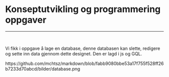 # Konseptutvikling og programmering oppgaver

---
<br>
<p class="mid">Vi fikk i oppgave å lage en database, denne databasen kan slette, redigere og sette inn data gjennom dette designet. Den er lagd i js og GQL.</p>
<div class="mkd">https://github.com/mchtsz/markdown/blob/fabb9080bbe53a17f755f528ff26b7233d70abcd/bilder/database.png</div>
